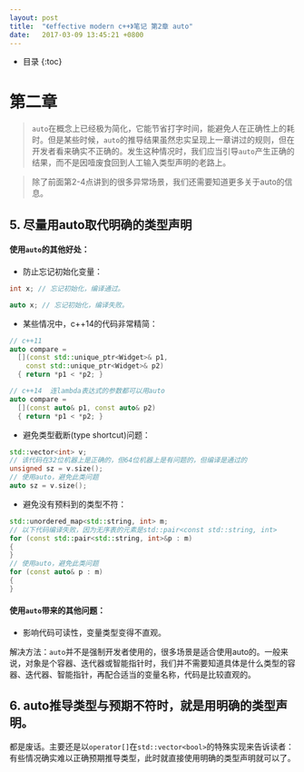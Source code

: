 ```yaml
---
layout: post
title:  "《effective modern c++》笔记 第2章 auto"
date:   2017-03-09 13:45:21 +0800
---
```


* 目录
{:toc}

# 第二章

> `auto`在概念上已经极为简化，它能节省打字时间，能避免人在正确性上的耗时。但是某些时候，`auto`的推导结果虽然忠实呈现上一章讲过的规则，但在开发者看来确实不正确的。发生这种情况时，我们应当引导`auto`产生正确的结果，而不是因噎废食回到人工输入类型声明的老路上。

> 除了前面第2-4点讲到的很多异常场景，我们还需要知道更多关于auto的信息。

## 5. 尽量用auto取代明确的类型声明

####  使用`auto`的其他好处：

* 防止忘记初始化变量：

```c++
int x; // 忘记初始化，编译通过。

auto x; // 忘记初始化，编译失败。
```

* 某些情况中，c++14的代码非常精简：

```c++
// c++11
auto compare = 
  [](const std::unique_ptr<Widget>& p1,
    const std::unique_ptr<Widget>& p2)
  { return *p1 < *p2; }

// c++14  连lambda表达式的参数都可以用auto
auto compare = 
  [](const auto& p1, const auto& p2)
  { return *p1 < *p2; }
```

* 避免类型截断(type shortcut)问题：

```c++
std::vector<int> v;
// 该代码在32位机器上是正确的，但64位机器上是有问题的，但编译是通过的
unsigned sz = v.size();
// 使用auto，避免此类问题
auto sz = v.size();
```

* 避免没有预料到的类型不符：

```c++
std::unordered_map<std::string, int> m;
// 以下代码编译失败，因为无序表的元素是std::pair<const std::string, int>
for (const std::pair<std::string, int>&p : m)
{
}
// 使用auto，避免此类问题
for (const auto& p : m)
{
}
```

#### 使用`auto`带来的其他问题：

* 影响代码可读性，变量类型变得不直观。

解决方法：`auto`并不是强制开发者使用的，很多场景是适合使用auto的。一般来说，对象是个容器、迭代器或智能指针时，我们并不需要知道具体是什么类型的容器、迭代器、智能指针，再配合适当的变量名称，代码是比较直观的。

## 6. auto推导类型与预期不符时，就是用明确的类型声明。

都是废话。主要还是以`operator[]`在`std::vector<bool>`的特殊实现来告诉读者：有些情况确实难以正确预期推导类型，此时就直接使用明确的类型声明就可以了。
